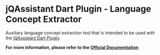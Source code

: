 # jQAssistant Dart Plugin - Language Concept Extractor

Auxiliary language concept extraction tool that is intended to be used with
the [jQAssistant Dart Plugin](https://github.com/jqassistant-plugin/jqassistant-dart-plugin).

**For more information, please refer to
the [Official Documentation](https://jqassistant-plugin.github.io/jqassistant-dart-plugin)**

